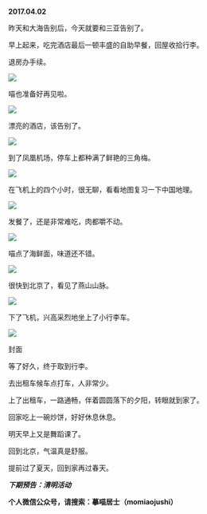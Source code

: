 
          
            
**2017.04.02**

昨天和大海告别后，今天就要和三亚告别了。

早上起来，吃完酒店最后一顿丰盛的自助早餐，回屋收拾行李。

退房办手续。




![](img/51001-9b2e509abc016ee1.jpg)




喵也准备好再见啦。




![](img/51001-3b51f1af012332e5.jpg)




漂亮的酒店，该告别了。




![](img/51001-6067c7ed7138b23c.jpg)




到了凤凰机场，停车上都种满了鲜艳的三角梅。




![](img/51001-911e00f41efb26e1.jpg)




在飞机上的四个小时，很无聊，看看地图复习一下中国地理。




![](img/51001-35804f1b18f0b9c4.jpg)




发餐了，还是非常难吃，肉都嚼不动。




![](img/51001-ec7ba066742dc728.jpg)




喵点了海鲜面，味道还不错。




![](img/51001-f2b3b78b902944eb.jpg)




很快到北京了，看见了燕山山脉。




![](img/51001-194d4fa9ab9601fd.jpg)




下了飞机，兴高采烈地坐上了小行李车。




![](img/51001-149a243bb8e02cd6.jpg)

封面


等了好久，终于取到行李。

去出租车候车点打车，人非常少。

上了出租车，一路通畅，伴着圆圆落下的夕阳，转眼就到家了。

回家吃上一碗炒饼，好好休息休息。

明天早上又是舞蹈课了。

回到北京，气温真是舒服。

提前过了夏天，回到家再过春天。


***下期预告：清明活动***


**个人微信公众号，请搜索：摹喵居士（momiaojushi）**

          
        